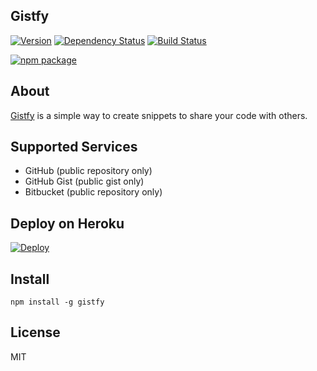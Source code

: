 ## Gistfy

[![Version](http://img.shields.io/npm/v/gistfy.svg)](https://www.npmjs.org/package/gistfy)
[![Dependency Status](https://img.shields.io/david/alexandrevicenzi/gistfy.svg)](https://david-dm.org/alexandrevicenzi/gistfy)
[![Build Status](https://travis-ci.org/alexandrevicenzi/gistfy.svg?branch=master)](https://travis-ci.org/alexandrevicenzi/gistfy)

[![npm package](https://nodei.co/npm/gistfy.png?downloads=true&downloadRank=true&stars=true)](https://nodei.co/npm/gistfy/)

## About

[Gistfy](https://gistfy-app.herokuapp.com/) is a simple way to create snippets to share your code with others.

## Supported Services

- GitHub (public repository only)
- GitHub Gist (public gist only)
- Bitbucket (public repository only)

## Deploy on Heroku

[![Deploy](https://www.herokucdn.com/deploy/button.svg)](https://heroku.com/deploy?template=https://github.com/alexandrevicenzi/gistfy)

## Install

`npm install -g gistfy`

## License

MIT
